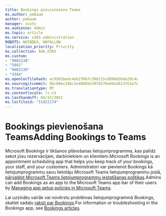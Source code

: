 ```yaml
---
title: Bookings pievienošana Teams
ms.author: pebaum
author: pebaum
manager: scotv
ms.audience: Admin
ms.topic: article
ms.service: o365-administration
ROBOTS: NOINDEX, NOFOLLOW
localization_priority: Priority
ms.collection: Adm_O365
ms.custom:
- "9002238"
- "5041"
- "9002238"
- "4344"
ms.openlocfilehash: ec9501bedc4eb2f06fc306215c6898d2bde29c4c
ms.sourcegitcommit: 8bc60ec34bc1e40685e3976576e04a2623f63a7c
ms.translationtype: MT
ms.contentlocale: lv-LV
ms.lasthandoff: 04/15/2021
ms.locfileid: "51822174"
---
```

# <a name="adding-bookings-to-teams"></a><span data-ttu-id="7ee4e-102">Bookings pievienošana Teams</span><span class="sxs-lookup"><span data-stu-id="7ee4e-102">Adding Bookings to Teams</span></span>

<span data-ttu-id="7ee4e-103">Microsoft Bookings ir tikšanos plānošanas lietojumprogramma, kas palīdz sekot jūsu rezervācijam, darbiniekiem un klientiem.</span><span class="sxs-lookup"><span data-stu-id="7ee4e-103">Microsoft Bookings is an appointment scheduling app that helps you keep track of your bookings, your staff, and your customers.</span></span> <span data-ttu-id="7ee4e-104">Administratori var pievienot Bookings kā lietojumprogrammu savu lietotāju Microsoft Teams lietojumprogrammu joslā, [pārvaldot Microsoft Teams lietojumprogrammu iestatīšanas politikas](https://docs.microsoft.com/microsoftteams/teams-app-setup-policies).</span><span class="sxs-lookup"><span data-stu-id="7ee4e-104">Admins can add Bookings as an app to the Microsoft Teams app bar of their users by [Managing app setup policies in Microsoft Teams](https://docs.microsoft.com/microsoftteams/teams-app-setup-policies).</span></span>

<span data-ttu-id="7ee4e-105">Lai uzzinātu vairāk vai novērstu problēmas lietojumprogrammā Bookings, skatiet sadaļu [raksti par Bookings](https://docs.microsoft.com/microsoft-365/bookings/bookings-faq).</span><span class="sxs-lookup"><span data-stu-id="7ee4e-105">For information or troubleshooting in the Bookings app, see [Bookings articles](https://docs.microsoft.com/microsoft-365/bookings/bookings-faq).</span></span>
